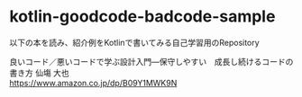 # kotlin-goodcode-badcode-sample

以下の本を読み、紹介例をKotlinで書いてみる自己学習用のRepository

良いコード／悪いコードで学ぶ設計入門―保守しやすい　成長し続けるコードの書き方   仙塲 大也  
https://www.amazon.co.jp/dp/B09Y1MWK9N
